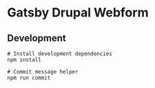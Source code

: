 # Gatsby Drupal Webform

## Development

```
# Install development dependencies
npm install

# Commit message helper
npm run commit
```